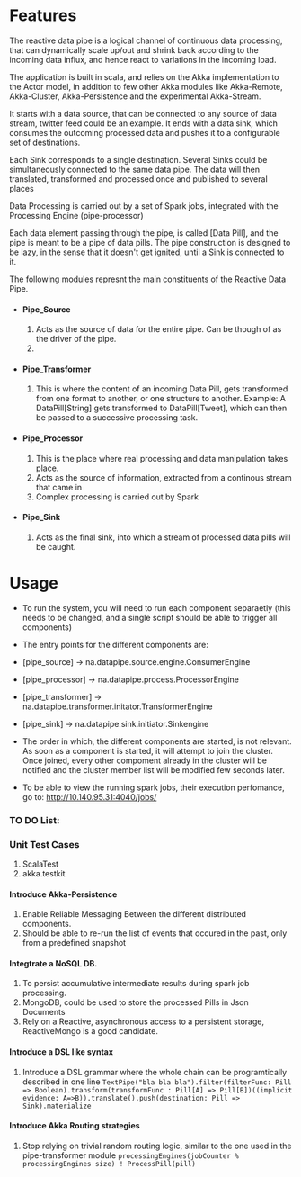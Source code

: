 # Features
The reactive data pipe is a logical channel of continuous data processing, that can dynamically scale up/out and shrink back 
according to the incoming data influx, and hence react to variations in the incoming load.

The application is built in scala, and relies on the Akka implementation to the Actor model, in addition to few other Akka modules like Akka-Remote, Akka-Cluster, Akka-Persistence and the experimental Akka-Stream. 

It starts with a data source, that can be connected to any source of data stream, twitter feed could be an example. It ends with a data sink, which consumes the outcoming processed data and pushes it to a configurable set of destinations.

Each Sink corresponds to a single destination. Several Sinks could be simultaneously connected to the same data pipe. The data will then translated, transformed and processed once and published to several places

Data Processing is carried out by a set of Spark jobs, integrated with the Processing Engine (pipe-processor)

Each data element passing through the pipe, is called [Data Pill], and the pipe is meant to be a pipe of data pills.
The pipe construction is designed to be lazy, in the sense that it doesn't get ignited, until a Sink is connected to it.

The following modules represnt the main constituents of the Reactive Data Pipe.
* #### Pipe_Source
  1. Acts as the source of data for the entire pipe. Can be though of as the driver of the pipe.
  2.

* #### Pipe_Transformer 
  1. This is where the content of an incoming Data Pill, gets transformed from one format to another, or one structure to      another. Example: A DataPill[String] gets transformed to DataPill[Tweet], which can then be passed to a successive processing task.
  
* #### Pipe_Processor
  1. This is the place where real processing and data manipulation takes place. 
  2. Acts as the source of information, extracted from a continous stream that came in
  3. Complex processing is carried out by Spark

* #### Pipe_Sink
  1. Acts as the final sink, into which a stream of processed data pills will be caught.

# Usage

* To run the system, you will need to run each component separaetly (this needs to be changed, and a single script should be able to trigger all components)
* The entry points for the different components are: 
* [pipe_source] -> na.datapipe.source.engine.ConsumerEngine
* [pipe_processor] -> na.datapipe.process.ProcessorEngine
* [pipe_transformer] -> na.datapipe.transformer.initator.TransformerEngine
* [pipe_sink] -> na.datapipe.sink.initiator.Sinkengine
* The order in which, the different components are started, is not relevant. As soon as a component is started, it will attempt to join the cluster. Once joined, every other compoment already in the cluster will be notified and the cluster member list will be modified few seconds later.

* To be able to view the running spark jobs, their execution perfomance, go to: http://10.140.95.31:4040/jobs/

### TO DO List:

### Unit Test Cases
1. ScalaTest
2. akka.testkit

#### Introduce Akka-Persistence
1. Enable Reliable Messaging Between the different distributed components.
2. Should be able to re-run the list of events that occured in the past, only from a predefined snapshot 

#### Integtrate a NoSQL DB.
1. To persist accumulative intermediate results during spark job processing.
2. MongoDB, could be used to store the processed Pills in Json Documents
3. Rely on a Reactive, asynchronous access to a persistent storage, ReactiveMongo is a good candidate.

#### Introduce a DSL like syntax
1. Introduce a DSL grammar where the whole chain can be programtically described in one line ``` TextPipe("bla bla bla").filter(filterFunc: Pill => Boolean).transform(transformFunc : Pill[A] => Pill[B])((implicit evidence: A=>B)).translate().push(destination: Pill => Sink).materialize ``` 

#### Introduce Akka Routing strategies
1. Stop relying on trivial random routing logic, similar to the one used in the pipe-transformer module ```processingEngines(jobCounter % processingEngines size) ! ProcessPill(pill) ``` 
